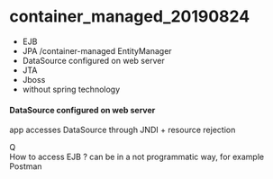 # container_managed_20190824

+ EJB
+ JPA /container-managed EntityManager
+ DataSource configured on web server
+ JTA
+ Jboss
+ without spring technology



#### DataSource configured on web server
app accesses DataSource through JNDI + resource rejection


Q  
How to access EJB ?  can be in a not programmatic way, for example Postman  

